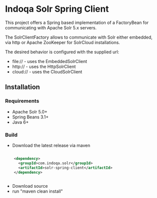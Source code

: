 # Indoqa Solr Spring Client

This project offers a Spring based implementation of a FactoryBean for communicating with Apache Solr 5.x servers. 

The SolrClientFactory allows to communicate with Solr either embedded, via http or Apache ZooKeeper for SolrCloud installations.

The desired behavior is configured with the supplied url:

* file:// - uses the EmbeddedSolrClient
* http:// - uses the HttpSolrClient
* cloud:// - uses the CloudSolrClient


## Installation

### Requirements

  * Apache Solr 5.0+
  * Spring Beans 3.1+
  * Java 6+
  
### Build

  * Download the latest release via maven

```xml

    <dependency>
      <groupId>com.indoqa.solr</groupId>
      <artifactId>solr-spring-client</artifactId>
    </dependency>
    
```

  * Download source
  * run "maven clean install"
